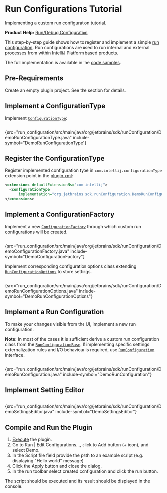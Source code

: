 <!-- Copyright 2000-2023 JetBrains s.r.o. and contributors. Use of this source code is governed by the Apache 2.0 license. -->

# Run Configurations Tutorial

<link-summary>Implementing a custom run configuration tutorial.</link-summary>

<tldr>

**Product Help:** [Run/Debug Configuration](https://www.jetbrains.com/idea/help/run-debug-configuration.html)

</tldr>

This step-by-step guide shows how to register and implement a simple [run configuration](run_configurations.md).
Run configurations are used to run internal and external processes from within IntelliJ Platform based products.

The full implementation is available in the [code samples](%gh-sdk-samples%/run_configuration).

## Pre-Requirements

Create an empty plugin project.
See the [](creating_plugin_project.md) section for details.

## Implement a ConfigurationType

Implement [`ConfigurationType`](%gh-ic%/platform/execution/src/com/intellij/execution/configurations/ConfigurationType.java):

```java
```
{src="run_configuration/src/main/java/org/jetbrains/sdk/runConfiguration/DemoRunConfigurationType.java" include-symbol="DemoRunConfigurationType"}

## Register the ConfigurationType

Register implemented configuration type in `com.intellij.configurationType` extension point in the [plugin.xml](%gh-sdk-samples%/run_configuration/src/main/resources/META-INF/plugin.xml):

```xml
<extensions defaultExtensionNs="com.intellij">
  <configurationType
      implementation="org.jetbrains.sdk.runConfiguration.DemoRunConfigurationType"/>
</extensions>
```

## Implement a ConfigurationFactory

Implement a new [`ConfigurationFactory`](%gh-ic%/platform/execution/src/com/intellij/execution/configurations/ConfigurationFactory.java) through which custom run configurations will be created.

```java
```
{src="run_configuration/src/main/java/org/jetbrains/sdk/runConfiguration/DemoConfigurationFactory.java" include-symbol="DemoConfigurationFactory"}

Implement corresponding configuration options class extending [`RunConfigurationOptions`](%gh-ic%/platform/execution/src/com/intellij/execution/configurations/RunConfigurationOptions.kt) to store settings.

```java
```
{src="run_configuration/src/main/java/org/jetbrains/sdk/runConfiguration/DemoRunConfigurationOptions.java" include-symbol="DemoRunConfigurationOptions"}

## Implement a Run Configuration

To make your changes visible from the UI, implement a new run configuration.

**Note:** In most of the cases it is sufficient derive a custom run configuration class from the [`RunConfigurationBase`](%gh-ic%/platform/execution/src/com/intellij/execution/configurations/RunConfigurationBase.java).
If implementing specific settings externalization rules and I/O behaviour is required, use [`RunConfiguration`](%gh-ic%/platform/execution/src/com/intellij/execution/configurations/RunConfiguration.java) interface.

```java
```
{src="run_configuration/src/main/java/org/jetbrains/sdk/runConfiguration/DemoRunConfiguration.java" include-symbol="DemoRunConfiguration"}

## Implement Setting Editor

```java
```
{src="run_configuration/src/main/java/org/jetbrains/sdk/runConfiguration/DemoSettingsEditor.java" include-symbol="DemoSettingsEditor"}

## Compile and Run the Plugin

<procedure>

1. [Execute](creating_plugin_project.md#executing-the-plugin) the plugin.
2. Go to <ui-path>Run \| Edit Configurations...</ui-path>, click to <control>Add</control> button (<control>+</control> icon), and select <control>Demo</control>.
3. In the <control>Script file</control> field provide the path to an example script (e.g. displaying "Hello world" message).
4. Click the <control>Apply</control> button and close the dialog.
5. In the run toolbar select created configuration and click the run button.

The script should be executed and its result should be displayed in the console.

</procedure>
